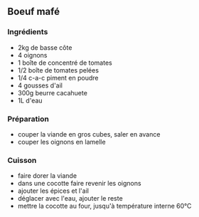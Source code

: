 ## Boeuf mafé

### Ingrédients

- 2kg de basse côte
- 4 oignons
- 1 boîte de concentré de tomates
- 1/2 boîte de tomates pelées
- 1/4 c-a-c piment en poudre
- 4 gousses d'ail
- 300g beurre cacahuete
- 1L d'eau

### Préparation

- couper la viande en gros cubes, saler en avance
- couper les oignons en lamelle

### Cuisson

- faire dorer la viande
- dans une cocotte faire revenir les oignons
- ajouter les épices et l'ail
- déglacer avec l'eau, ajouter le reste
- mettre la cocotte au four, jusqu'à température interne 60°C


